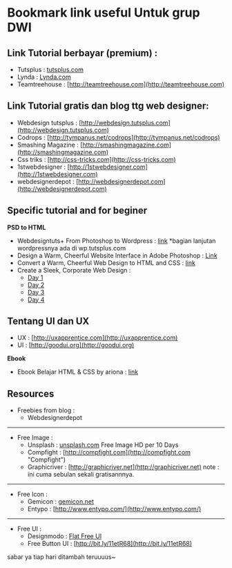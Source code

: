 # Bookmark link useful Untuk grup DWI #

## Link Tutorial berbayar (premium) : ##

- Tutsplus : [tutsplus.com ](http://tutsplus.com)
- Lynda : [Lynda.com](http://lynda.com)
- Teamtreehouse : [http://teamtreehouse.com](http://teamtreehouse.com)

## Link Tutorial gratis dan blog ttg web designer: ##
	
- Webdesign tutsplus : [http://webdesign.tutsplus.com](http://webdesign.tutsplus.com)
- Codrops : [http://tympanus.net/codrops](http://tympanus.net/codrops)
- Smashing Magazine : [http://smashingmagazine.com](http://smashingmagazine.com)
- Css triks : [http://css-tricks.com](http://css-tricks.com)
- 1stwebdesigner : [http://1stwebdesigner.com](http://1stwebdesigner.com)
- webdesignerdepot : [http://webdesignerdepot.com](http://webdesignerdepot.com)

## Specific tutorial and for beginer ##

**PSD to HTML**

- Webdesigntuts+ From Photoshop to Wordpress : [link](http://webdesign.tutsplus.com/sessions/adaptive-blog-theme-from-photoshop-to-wordpress/)   *bagian lanjutan wordpressnya ada di wp.tutsplus.com
- Design a Warm, Cheerful Website Interface in Adobe Photoshop : [Link](http://webdesign.tutsplus.com/tutorials/design-a-warm-cheerful-website-interface-in-adobe-photoshop/)  
- Convert a Warm, Cheerful Web Design to HTML and CSS : [link](http://net.tutsplus.com/tutorials/site-builds/convert-a-warm-cheerful-web-design-to-html-and-css/)
- Create a Sleek, Corporate Web Design :
	- [Day 1](http://webdesign.tutsplus.com/tutorials/create-a-sleek-corporate-web-design-part-13/)
	- [Day 2](http://webdesign.tutsplus.com/tutorials/complete-websites/create-a-sleek-corporate-web-design-hd-video-series-day-2/)
	- [Day 3](http://webdesign.tutsplus.com/tutorials/complete-websites/create-a-sleek-corporate-web-design-hd-video-series-day-3/)
	- [Day 4](http://webdesign.tutsplus.com/tutorials/complete-websites/create-a-sleek-corporate-web-design-hd-video-series-day-4/) 

## Tentang UI dan UX ##

- UX : [http://uxapprentice.com](http://uxapprentice.com)
- UI : [http://goodui.org](http://goodui.org)


**Ebook**

- Ebook Belajar HTML & CSS by ariona : [link](http://www.ariona.net/ebook-belajar-html-dan-css/)

## Resources

- Freebies from blog : 
	- Webdesignerdepot 

------------

- Free Image : 
	- Unsplash : [unsplash.com](http://unsplash.com) Free Image HD per 10 Days
	- Compfight : [http://compfight.com](http://compfight.com "Compfight") 
	- Graphicriver : [http://graphicriver.net](http://graphicriver.net) note : ini cuma sebulan sekali gratisannnya.

----------

- Free Icon : 
	- Gemicon  : [gemicon.net](gemicon.net)
	- Entypo : [http://www.entypo.com/](http://www.entypo.com/)

----------

- Free UI :
	- Designmodo : [Flat Free UI](http://designmodo.com/flat-free/)  
	- Free Button UI : [http://bit.ly/11etR68](http://bit.ly/11etR68)

sabar ya tiap hari ditambah teruuuus~